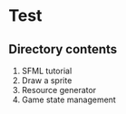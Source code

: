 # Test

## Directory contents
01. SFML tutorial
02. Draw a sprite
03. Resource generator
04. Game state management
